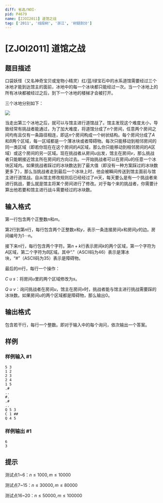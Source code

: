 ```yaml
---
diff: 省选/NOI-
pid: P4679
name: [ZJOI2011] 道馆之战
tag: ['2011', '线段树', '浙江', '树链剖分']
---
```

# [ZJOI2011] 道馆之战
## 题目描述

口袋妖怪（又名神奇宝贝或宠物小精灵）红/蓝/绿宝石中的水系道馆需要经过三个冰地才能到达馆主的面前，冰地中的每一个冰块都只能经过一次。当一个冰地上的所有冰块都被经过之后，到下一个冰地的楼梯才会被打开。

三个冰地分别如下：

![](https://cdn.luogu.com.cn/upload/image_hosting/4tq073ig.png)

当走出第三个冰地之后，就可以与馆主进行道馆战了。馆主发现这个难度太小，导致经常有挑战者能通过，为了加大难度，将道馆分成了$n$个房间，任意两个房间之间均有且仅有一条路径相连，即这$n$个房间构成一个树状结构。每个房间分成了$A$和$B$两个区域，每一区域都是一个薄冰块或者障碍物。每次只能移动到相邻房间的同一类区域（即若你现在在这个房间的$A$区域，那么你只能移动到相邻房间的$A$区域）或这个房间的另一区域。现在挑战者从房间$u$出发，馆主在房间$v$，那么挑战者只能朝接近馆主所在房间的方向过去。一开始挑战者可以在房间$u$的任意一个冰块区域内。如果挑战者踩过的冰块数达到了最大值（即没有一种方案踩过的冰块数更多了），那么当挑战者走到最后一个冰块上时，他会被瞬间传送到馆主面前与馆主进行道馆战。自从馆主修改规则后已经经过了$m$天，每天要么是有一个挑战者来进行挑战，要么就是馆主将某个房间进行了修改。对于每个来的挑战者，你需要计算出他若要和馆主进行战斗需要经过的冰块数。
## 输入格式

第一行包含两个正整数$n$和$m$。

第$2$行到第$n$行，每行包含两个正整数$x$和$y$，表示一条连接房间$x$和房间$y$的边。房间编号为$1\cdots n$。

接下来$n$行，每行包含两个字符。第$n+k$行表示房间$k$的两个区域，第一个字符为$A$区域，第二个字符为$B$区域。其中“.”（ASCII码为46）表示是薄冰块，“#”（ASCII码为35）表示是障碍物。

最后的$m$行，每行一个操作：

$C$ $u$ $s$：将房间$u$里的两个区域修改为$s$。

$Q$ $u$ $v$：询问挑战者在房间$u$，馆主在房间$v$时，挑战者能与馆主进行挑战需要踩的冰块数。如果房间$u$的两个区域都是障碍物，那么输出$0$。
## 输出格式

包含若干行，每行一个整数。即对于输入中的每个询问，依次输出一个答案。
## 样例

### 样例输入 #1
```
5 3
1 2
2 3
2 4
1 5
.#
..
#.
.#
..
Q 5 3
C 1 ##
Q 4 5

```
### 样例输出 #1
```
6
3
```
## 提示

测试点$1$~$6$：$n≤1000,m≤10000$

测试点$7$~$15$：$n≤30000,m≤80000$

测试点$16$~$20$：$n≤50000,m≤100000$
